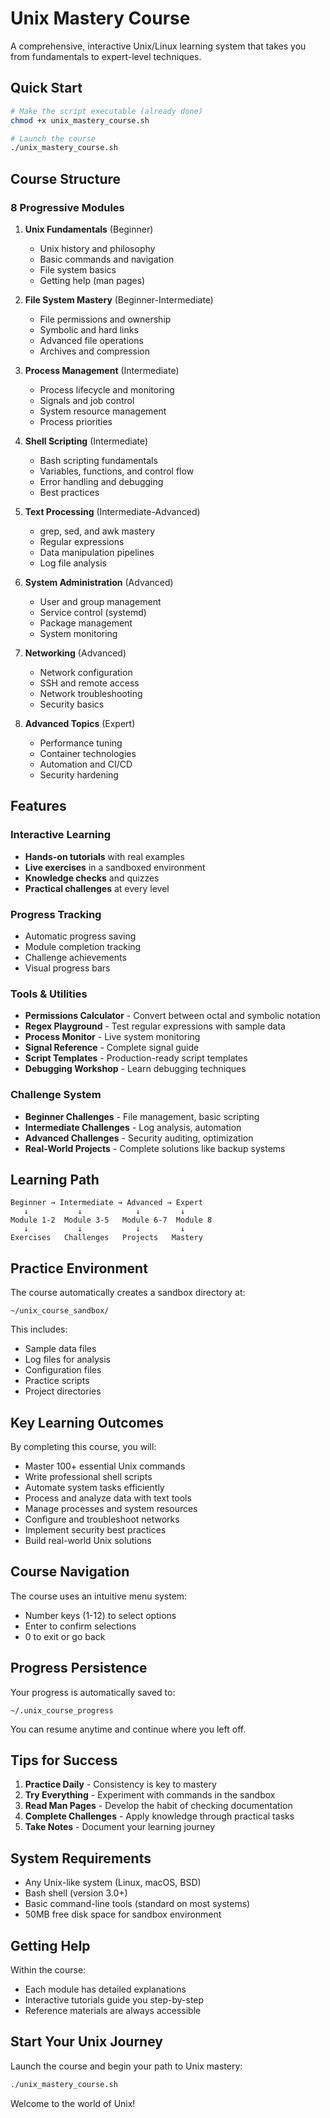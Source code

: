 # Unix Mastery Course

A comprehensive, interactive Unix/Linux learning system that takes you from fundamentals to expert-level techniques.

## Quick Start

```bash
# Make the script executable (already done)
chmod +x unix_mastery_course.sh

# Launch the course
./unix_mastery_course.sh
```

## Course Structure

### 8 Progressive Modules

1. **Unix Fundamentals** (Beginner)
   - Unix history and philosophy
   - Basic commands and navigation
   - File system basics
   - Getting help (man pages)

2. **File System Mastery** (Beginner-Intermediate)
   - File permissions and ownership
   - Symbolic and hard links
   - Advanced file operations
   - Archives and compression

3. **Process Management** (Intermediate)
   - Process lifecycle and monitoring
   - Signals and job control
   - System resource management
   - Process priorities

4. **Shell Scripting** (Intermediate)
   - Bash scripting fundamentals
   - Variables, functions, and control flow
   - Error handling and debugging
   - Best practices

5. **Text Processing** (Intermediate-Advanced)
   - grep, sed, and awk mastery
   - Regular expressions
   - Data manipulation pipelines
   - Log file analysis

6. **System Administration** (Advanced)
   - User and group management
   - Service control (systemd)
   - Package management
   - System monitoring

7. **Networking** (Advanced)
   - Network configuration
   - SSH and remote access
   - Network troubleshooting
   - Security basics

8. **Advanced Topics** (Expert)
   - Performance tuning
   - Container technologies
   - Automation and CI/CD
   - Security hardening

## Features

### Interactive Learning
- **Hands-on tutorials** with real examples
- **Live exercises** in a sandboxed environment
- **Knowledge checks** and quizzes
- **Practical challenges** at every level

### Progress Tracking
- Automatic progress saving
- Module completion tracking
- Challenge achievements
- Visual progress bars

### Tools & Utilities
- **Permissions Calculator** - Convert between octal and symbolic notation
- **Regex Playground** - Test regular expressions with sample data
- **Process Monitor** - Live system monitoring
- **Signal Reference** - Complete signal guide
- **Script Templates** - Production-ready script templates
- **Debugging Workshop** - Learn debugging techniques

### Challenge System
- **Beginner Challenges** - File management, basic scripting
- **Intermediate Challenges** - Log analysis, automation
- **Advanced Challenges** - Security auditing, optimization
- **Real-World Projects** - Complete solutions like backup systems

## Learning Path

```
Beginner → Intermediate → Advanced → Expert
   ↓           ↓            ↓         ↓
Module 1-2  Module 3-5   Module 6-7  Module 8
   ↓           ↓            ↓         ↓
Exercises   Challenges   Projects   Mastery
```

## Practice Environment

The course automatically creates a sandbox directory at:
```
~/unix_course_sandbox/
```

This includes:
- Sample data files
- Log files for analysis
- Configuration files
- Practice scripts
- Project directories

## Key Learning Outcomes

By completing this course, you will:

- Master 100+ essential Unix commands
- Write professional shell scripts
- Automate system tasks efficiently
- Process and analyze data with text tools
- Manage processes and system resources
- Configure and troubleshoot networks
- Implement security best practices
- Build real-world Unix solutions

## Course Navigation

The course uses an intuitive menu system:
- Number keys (1-12) to select options
- Enter to confirm selections
- 0 to exit or go back

## Progress Persistence

Your progress is automatically saved to:
```
~/.unix_course_progress
```

You can resume anytime and continue where you left off.

## Tips for Success

1. **Practice Daily** - Consistency is key to mastery
2. **Try Everything** - Experiment with commands in the sandbox
3. **Read Man Pages** - Develop the habit of checking documentation
4. **Complete Challenges** - Apply knowledge through practical tasks
5. **Take Notes** - Document your learning journey

## System Requirements

- Any Unix-like system (Linux, macOS, BSD)
- Bash shell (version 3.0+)
- Basic command-line tools (standard on most systems)
- 50MB free disk space for sandbox environment

## Getting Help

Within the course:
- Each module has detailed explanations
- Interactive tutorials guide you step-by-step
- Reference materials are always accessible

## Start Your Unix Journey

Launch the course and begin your path to Unix mastery:

```bash
./unix_mastery_course.sh
```

Welcome to the world of Unix!